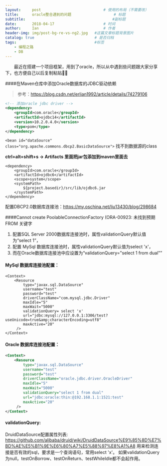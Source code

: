 ```yaml
---
layout:     post             				# 使用的布局（不需要改）
title:      oracle整合遇到的问题          			# 标题 
subtitle:    					  				#副标题
date:       2018-04-17  					# 时间
author:     Ian                  			# 作者
header-img: img/post-bg-re-vs-ng2.jpg	#这篇文章标题背景图片
catalog: true                        	# 是否归档
tags:                              		#标签
    - 编程之路
    - DB
---
```





　　最近在搭建一个项目框架，用到了oracle，所以从中遇到些问题跟大家分享下，也方便自己以后复制粘贴✍🏿

####在Maven仓库中添加Oracle数据库的JDBC驱动依赖
> 参考：<https://blog.csdn.net/erlian1992/article/details/74279106>

```xml
<!-- 添加oracle jdbc driver -->
<dependency>
    <groupId>com.oracle</groupId>
    <artifactId>ojdbc14</artifactId>
    <version>10.2.0.4.0</version>
    <type>pom</type>
</dependency>
```


`<bean id="dataSource" class="org.apache.commons.dbcp2.BasicDataSource">`
找不到数据源的class

**ctrl+alt+shift+s -> Artifacts 里面把jar包添加到maven里面去**

```
<dependency>
    <groupId>com.oracle</groupId>
    <artifactId>ojdbc6</artifactId>
    <scope>system</scope>
    <systemPath>
        ${project.basedir}/src/lib/ojdbc6.jar
    </systemPath>
</dependency>
```

配置DBCP2.0数据库连接池：<https://my.oschina.net/liu13430/blog/298684>

####Cannot create PoolableConnectionFactory (ORA-00923: 未找到预期 FROM 关键字 
1. 配置SQL Server 2000数据库连接池时，属性validationQuery默认值为“select 1”，
2. 配置 MySql 数据库连接池时，属性validationQuery默认值为select 'x'，
3. 而在Oracle数据库连接池中应设置为“validationQuery="select 1 from dual"”


#### MySql 数据库连接池配置：

```
<Context>  
    <Resource  
        type="javax.sql.DataSource"  
        username="test"  
        password="test"  
        driverClassName="com.mysql.jdbc.Driver"  
        maxIdle="5"   
        maxWait="5000"  
        validationQuery= select 'x'  
        url="jdbc:mysql://127.0.0.1:3306/test?useUnicode=true&amp;characterEncoding=utf8"  
        maxActive="20"  
     />  
</Context> 
``` 

#### Oracle 数据库连接池配置：

```xml
<Context>  
    <Resource  
        type="javax.sql.DataSource"  
        username="test"  
        password="test"  
        driverClassName="oracle.jdbc.driver.OracleDriver"  
        maxIdle="5"   
        maxWait="5000"  
        validationQuery="select 1 from dual"  
        url="jdbc:oracle:thin:@192.168.1.1:1521:test"  
        maxActive="20"  
     />  
</Context> 
```

#### validationQuery:
DruidDataSource配置属性列表: <https://github.com/alibaba/druid/wiki/DruidDataSource%E9%85%8D%E7%BD%AE%E5%B1%9E%E6%80%A7%E5%88%97%E8%A1%A8>
用来检测连接是否有效的sql，要求是一个查询语句，常用select 'x'。
如果validationQuery为null，testOnBorrow、testOnReturn、testWhileIdle都不会起作用。



